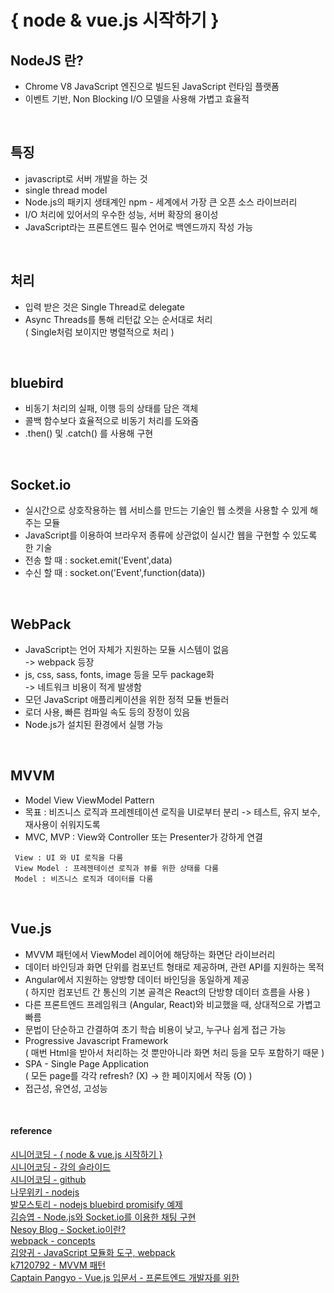 # { node & vue.js 시작하기 }

## NodeJS 란?
+ Chrome V8 JavaScript 엔진으로 빌드된 JavaScript 런타임 플랫폼
+ 이벤트 기반, Non Blocking I/O 모델을 사용해 가볍고 효율적

<br>
 
## 특징
+ javascript로 서버 개발을 하는 것
+ single thread model
+ Node.js의 패키지 생태계인 npm - 세계에서 가장 큰 오픈 소스 라이브러리
+ I/O 처리에 있어서의 우수한 성능, 서버 확장의 용이성
+ JavaScript라는 프론트엔드 필수 언어로 백엔드까지 작성 가능

<br>

## 처리
+ 입력 받은 것은 Single Thread로 delegate
+ Async Threads를 통해 리턴값 오는 순서대로 처리  
  ( Single처럼 보이지만 병렬적으로 처리 )  

<br>

## bluebird
+ 비동기 처리의 실패, 이행 등의 상태를 담은 객체
+ 콜백 함수보다 효율적으로 비동기 처리를 도와줌
+ .then() 및 .catch() 를 사용해 구현

<br>

## Socket.io
+ 실시간으로 상호작용하는 웹 서비스를 만드는 기술인 웹 소켓을 사용할 수 있게 해주는 모듈
+ JavaScript를 이용하여 브라우저 종류에 상관없이 실시간 웹을 구현할 수 있도록 한 기술
+ 전송 할 때 : socket.emit('Event',data)
+ 수신 할 때 : socket.on('Event',function(data))

<br>

## WebPack
+ JavaScript는 언어 자체가 지원하는 모듈 시스템이 없음   
  -> webpack 등장  
+ js, css, sass, fonts, image 등을 모두 package화   
  -> 네트워크 비용이 적게 발생함  
+ 모던 JavaScript 애플리케이션을 위한 정적 모듈 번들러  
+ 로더 사용, 빠른 컴파일 속도 등의 장정이 있음
+ Node.js가 설치된 환경에서 실행 가능

<br>

## MVVM
+ Model View ViewModel Pattern
+ 목표 : 비즈니스 로직과 프레젠테이션 로직을 UI로부터 분리
  -> 테스트, 유지 보수, 재사용이 쉬워지도록  
+ MVC, MVP : View와 Controller 또는 Presenter가 강하게 연결  
```
 View : UI 와 UI 로직을 다룸
 View Model : 프레젠테이션 로직과 뷰를 위한 상태를 다룸
 Model : 비즈니스 로직과 데이터를 다룸
```  

<br>

## Vue.js
+ MVVM 패턴에서 ViewModel 레이어에 해당하는 화면단 라이브러리
+ 데이터 바인딩과 화면 단위를 컴포넌트 형태로 제공하며, 관련 API를 지원하는 목적
+ Angular에서 지원하는 양방향 데이터 바인딩을 동일하게 제공  
  ( 하지만 컴포넌트 간 통신의 기본 골격은 React의 단방향 데이터 흐름을 사용 )  
+ 다른 프론트엔드 프레임워크 (Angular, React)와 비교했을 때, 상대적으로 가볍고 빠름
+ 문법이 단순하고 간결하여 초기 학습 비용이 낮고, 누구나 쉽게 접근 가능
+ Progressive Javascript Framework   
  ( 매번 Html을 받아서 처리하는 것 뿐만아니라 화면 처리 등을 모두 포함하기 때문 )  
+ SPA - Single Page Application  
  ( 모든 page를 각각 refresh? (X) -> 한 페이지에서 작동 (O) )  
+ 접근성, 유연성, 고성능

<br>
  

#### reference
[ 시니어코딩 - { node & vue.js 시작하기 } ](https://www.youtube.com/watch?v=pc1jgmuS02M&list=PLEOnZ6GeucBX5H60GtICsoDs9LaFQVDPz&ab_channel=%EC%8B%9C%EB%8B%88%EC%96%B4%EC%BD%94%EB%94%A9)  
[ 시니어코딩 - 강의 슬라이드 ](https://docs.google.com/presentation/d/1mi1Qp6vsb8H09ChmuCwnGLUfEmb1ZRRhOy0YMJzfSbw/edit#slide=id.g448eca9d39_0_46)  
[ 시니어코딩 - github ](https://github.com/indiflex/nodevue)  
[ 나무위키 - nodejs ](https://namu.wiki/w/Node.js?from=Nodejs)   
[ 발모스토리 - nodejs bluebird promisify 예제 ](https://balmostory.tistory.com/72)  
[ 김승엽 - Node.js와 Socket.io를 이용한 채팅 구현 ](https://berkbach.com/node-js%EC%99%80-socket-io%EB%A5%BC-%EC%9D%B4%EC%9A%A9%ED%95%9C-%EC%B1%84%ED%8C%85-%EA%B5%AC%ED%98%84-1-cb215954847b)  
[ Nesoy Blog - Socket.io이란? ](https://nesoy.github.io/articles/2017-04/Socket.io)  
[ webpack - concepts ](https://webpack.kr/concepts/)  
[ 김양귀 - JavaScript 모듈화 도구, webpack ](https://d2.naver.com/helloworld/0239818)  
[ k7120792 - MVVM 패턴 ](https://velog.io/@k7120792/Model-View-ViewModel-Pattern)  
[ Captain Pangyo - Vue.js 입문서 - 프론트엔드 개발자를 위한 ](https://joshua1988.github.io/web-development/vuejs/vuejs-tutorial-for-beginner/)  

